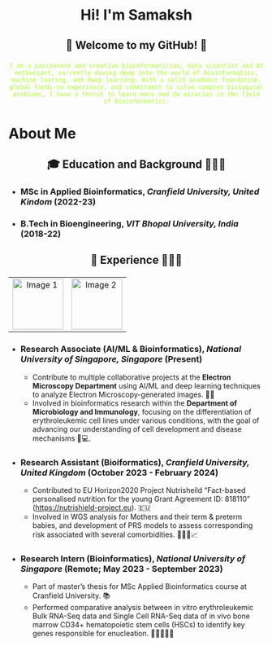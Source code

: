 # <p align="center">Hi! I'm Samaksh</p>


## <p align="center">👾 Welcome to my GitHub! 👾</p> 
<p align="center"><code style="color : greenyellow;">I am a passionate and creative bioinformatician, data scientist and AI enthusiast, currently diving deep into the world of bioinformatics, machine learing, and deep learning. With a solid academic foundation, global hands-on experience, and commitment to solve complex biological problems, I have a thirst to learn more and do miracles in the field of Bioinformatics.</code></p>




# About Me

## <p align="center">🎓 **Education and Background** 👨🏻‍🎓</p>


- ### **MSc in Applied Bioinformatics**, *Cranfield University, United Kindom* (2022-23)

  
- ### **B.Tech in Bioengineering**, *VIT Bhopal University, India* (2018-22)


## <p align="center">🚀 **Experience** 👨🏻‍💻</p>
<table align="center">
  <tr>
    <td align="center">
      <img src="https://github.com/user-attachments/assets/d9201268-7584-4028-94c3-cab6a0de01b1" alt="Image 1" width="100"/>
    </td>
    <td align="center">
      <img src="https://github.com/user-attachments/assets/cbc37d3a-634b-452f-aec2-b3aec2f4ab24" alt="Image 2" width="100"/>
    </td>
  </tr>
</table>

- ### **Research Associate (AI/ML & Bioinformatics)**, *National University of Singapore, Singapore*  (Present)

  - Contribute to multiple collaborative projects at the **Electron Microscopy Department** using AI/ML and deep learning techniques to analyze Electron Microscopy-generated images. 🔬🦠
  - Involved in bioinformatics research within the **Department of Microbiology and Immunology**, focusing on the differentiation of erythroleukemic cell lines under various conditions, with the goal of advancing our understanding of cell development and disease mechanisms 🧬💻.
  

- ### **Research Assistant (Bioiformatics)**, *Cranfield University, United Kingdom*  (October 2023 - February 2024)

  - Contributed to EU Horizon2020 Project Nutrisheild “Fact-based personalised nutrition for
the young Grant Agreement ID: 818110” (https://nutrishield-project.eu). 🇪🇺
  - Involved in WGS analysis for Mothers and their term & preterm babies, and development of PRS models to assess corresponding risk associated with several comorbidities. 🧑‍🧒🧬📈
 

- ### **Research Intern (Bioinformatics)**, *National University of Singapore*  (Remote; May 2023 - September 2023)

  - Part of master’s thesis for MSc Applied Bioinformatics course at Cranfield University. 📚
  - Performed comparative analysis between in vitro erythroleukemic Bulk RNA-Seq data and Single Cell RNA-Seq data of in vivo bone marrow CD34+ hematopoietic stem cells (HSCs) to identify key genes responsible for enucleation. 🧫🧬👨🏻‍💻
 
